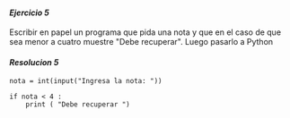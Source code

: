 #### *Ejercicio 5*
Escribir en papel un programa que pida una nota y que en el caso de que sea menor a cuatro
muestre "Debe recuperar". Luego pasarlo a Python

#### *Resolucion 5*
```
nota = int(input("Ingresa la nota: "))

if nota < 4 :
    print ( "Debe recuperar ")
```


